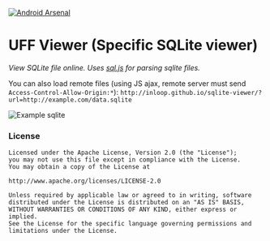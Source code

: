 [![Android Arsenal](https://img.shields.io/badge/Android%20Arsenal-SQLite%20Viewer-brightgreen.svg?style=flat)](http://android-arsenal.com/details/1/2497)

UFF Viewer (Specific SQLite viewer)
===================================

*View SQLite file online. Uses [sql.js](https://github.com/kripken/sql.js/) for parsing sqlite files.*

You can also load remote files (using JS ajax, remote server must send `Access-Control-Allow-Origin:*`):
`http://inloop.github.io/sqlite-viewer/?url=http://example.com/data.sqlite`

![](/img/preview.png?raw=true "Example sqlite")

### License
    Licensed under the Apache License, Version 2.0 (the "License");
    you may not use this file except in compliance with the License.
    You may obtain a copy of the License at
    
    http://www.apache.org/licenses/LICENSE-2.0
    
    Unless required by applicable law or agreed to in writing, software
    distributed under the License is distributed on an "AS IS" BASIS,
    WITHOUT WARRANTIES OR CONDITIONS OF ANY KIND, either express or implied.
    See the License for the specific language governing permissions and
    limitations under the License.
